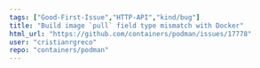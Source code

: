 ```yaml
---
tags: ["Good-First-Issue","HTTP-API","kind/bug"]
title: "Build image `pull` field type mismatch with Docker"
html_url: "https://github.com/containers/podman/issues/17778"
user: "cristianrgreco"
repo: "containers/podman"
---
```



